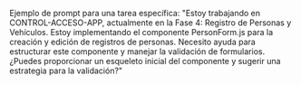 Ejemplo de prompt para una tarea específica:
"Estoy trabajando en CONTROL-ACCESO-APP, actualmente en la Fase 4: Registro de Personas y Vehículos. Estoy implementando el componente PersonForm.js para la creación y edición de registros de personas. Necesito ayuda para estructurar este componente y manejar la validación de formularios. ¿Puedes proporcionar un esqueleto inicial del componente y sugerir una estrategia para la validación?"

